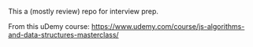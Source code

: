 This a (mostly review) repo for interview prep.

From this uDemy course:
https://www.udemy.com/course/js-algorithms-and-data-structures-masterclass/
